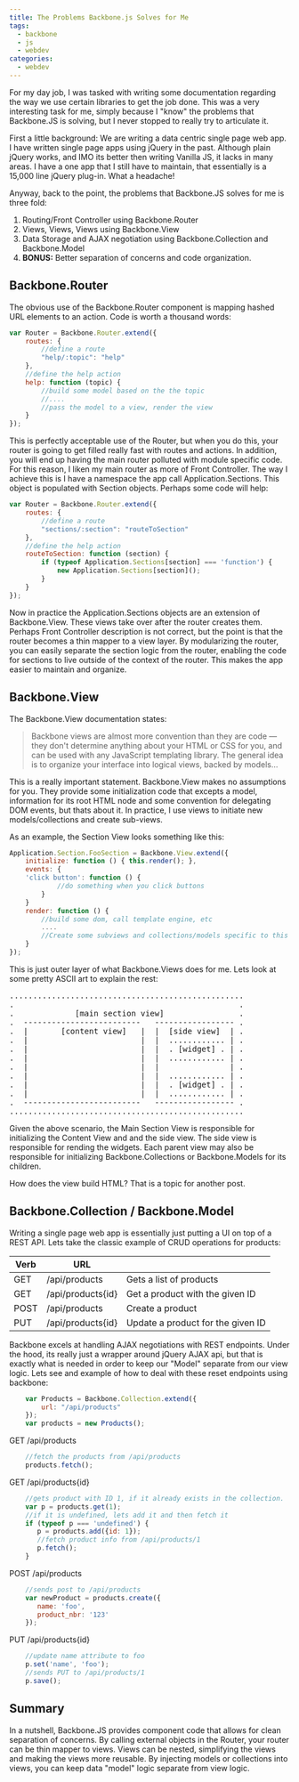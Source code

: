 ```yaml
---
title: The Problems Backbone.js Solves for Me
tags:
  - backbone
  - js
  - webdev
categories:
  - webdev
---
```


For my day job, I was tasked with writing some documentation regarding the way we use certain libraries to get the job
done. This was a very interesting task for me, simply because I "know" the problems that Backbone.JS is solving, but I
never stopped to really try to articulate it.

First a little background: We are writing a data centric single page web app. I have written single page apps using
jQuery in the past. Although plain jQuery works, and IMO its better then writing Vanilla JS, it lacks in many areas.
I have a one app that I still have to maintain, that essentially is a 15,000 line jQuery plug-in. What a headache!

Anyway, back to the point, the problems that Backbone.JS solves for me is three fold:

 1.  Routing/Front Controller using Backbone.Router
 2.  Views, Views, Views using Backbone.View
 3.  Data Storage and AJAX negotiation using Backbone.Collection and Backbone.Model
 4.  **BONUS:** Better separation of concerns and code organization.


Backbone.Router
---------------

The obvious use of the Backbone.Router component is mapping hashed URL elements to an action.
Code is worth a thousand words:

~~~js
var Router = Backbone.Router.extend({
    routes: {
        //define a route
        "help/:topic": "help"
    },
    //define the help action
    help: function (topic) {
        //build some model based on the the topic
        //....
        //pass the model to a view, render the view
    }
});
~~~

This is perfectly acceptable use of the Router, but when you do this, your router is going to get filled really
fast with routes and actions. In addition, you will end up having the main router polluted with module specific code.
For this reason, I liken my main router as more of Front Controller. The way I achieve this is I have a namespace the
app call Application.Sections. This object is populated with Section objects. Perhaps some code will help:

~~~js
var Router = Backbone.Router.extend({
    routes: {
        //define a route
        "sections/:section": "routeToSection"
    },
    //define the help action
    routeToSection: function (section) {
        if (typeof Application.Sections[section] === 'function') {
            new Application.Sections[section]();
        }
    }
});
~~~

Now in practice the Application.Sections objects are an extension of Backbone.View. These views take over after the
router creates them. Perhaps Front Controller description is not correct, but the point is that the router becomes a
thin mapper to a view layer. By modularizing the router, you can easily separate the section logic from the router,
enabling the code for sections to live outside of the context of the router. This makes the app easier to maintain and
organize.

Backbone.View
--------------

The Backbone.View documentation states:

> Backbone views are almost more convention than they are code — they don't determine anything about your HTML or CSS
for you, and can be used with any JavaScript templating library. The general idea is to organize your interface into
logical views, backed by models...

This is a really important statement. Backbone.View makes no assumptions for you. They provide some initialization code
that excepts a model, information for its root HTML node and some convention for delegating DOM events, but thats about
it. In practice, I use views to initiate new models/collections and create sub-views.

As an example, the Section View looks something like this:

~~~js
Application.Section.FooSection = Backbone.View.extend({
    initialize: function () { this.render(); },
    events: {
	'click button': function () {
            //do something when you click buttons
        }
    }
    render: function () {
        //build some dom, call template engine, etc
        ....
        //Create some subviews and collections/models specific to this section
    }
});
~~~

This is just outer layer of what Backbone.Views does for me. Lets look at some pretty ASCII art to explain the rest:

<pre>
..................................................
.                                                .
.             [main section view]                .
.  -------------------------   ----------------- .
.  |       [content view]   |  |  [side view]  | .
.  |                        |  |  ............ | .
.  |                        |  |  . [widget] . | .
.  |                        |  |  ............ | .
.  |                        |  |               | .
.  |                        |  |  ............ | .
.  |                        |  |  . [widget] . | .
.  |                        |  |  ............ | .
.  -------------------------   ----------------- .
..................................................
</pre>

Given the above scenario, the Main Section View is responsible for initializing the Content View and and the side view.
The side view is responsible for rending the widgets. Each parent view may also be responsible for initializing
Backbone.Collections or Backbone.Models for its children.

How does the view build HTML? That is a topic for another post.

Backbone.Collection / Backbone.Model
-------------------------------------

Writing a single page web app is essentially just putting a UI on top of a REST API. Lets take the classic example of
CRUD operations for products:


<table class="table">
<thead>
<tr>
  <th>Verb</th>
  <th>URL</th>
  <th></th>
</tr>
</thead>
<tbody>
<tr>
  <td>GET</td>
  <td>/api/products</td>
  <td>Gets a list of products</td>
</tr>
<tr>
  <td>GET</td>
  <td>/api/products{id}</td>
  <td>Get a product with the given ID</td>
</tr>
<tr>
  <td>POST</td>
  <td>/api/products</td>
  <td>Create a product</td>
</tr>
<tr>
  <td>PUT</td>
  <td>/api/products{id}</td>
  <td>Update a product for the given ID</td>
</tr>
</tbody>
</table>

Backbone excels at handling AJAX negotiations with REST endpoints. Under the hood, its really just a wrapper around
jQuery AJAX api, but that is exactly what is needed in order to keep our "Model" separate from our view logic. Lets see
and example of how to deal with these reset endpoints using backbone:

~~~js
    var Products = Backbone.Collection.extend({
        url: "/api/products"
    });
    var products = new Products();
~~~

GET /api/products

~~~js
    //fetch the products from /api/products
    products.fetch();
~~~

GET /api/products{id}

~~~js
    //gets product with ID 1, if it already exists in the collection.
    var p = products.get(1);
    //if it is undefined, lets add it and then fetch it
    if (typeof p === 'undefined') {
       p = products.add({id: 1});
       //fetch product info from /api/products/1
       p.fetch();
    }
~~~

POST /api/products

~~~js
    //sends post to /api/products
    var newProduct = products.create({
       name: 'foo',
       product_nbr: '123'
    });
~~~

PUT /api/products{id}

~~~js
    //update name attribute to foo
    p.set('name', 'foo');
    //sends PUT to /api/products/1
    p.save();
~~~

Summary
-------

In a nutshell, Backbone.JS provides component code that allows for clean separation of concerns. By calling external
objects in the Router, your router can be thin mapper to views. Views can be nested, simplifying the views and making
the views more reusable. By injecting models or collections into views, you can keep data "model" logic separate from
view logic.

